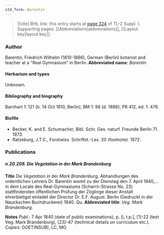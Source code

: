 ```yaml
---
std_form: Barentin
---
```


> [!cite] BHL link: this entry starts at [page 324](https://www.biodiversitylibrary.org/page/33265051) of TL-2 Suppl. I.
> Supporting pages: [[Abbreviations|abbreviations]], [[Layout key|layout key]].

### Author

Barentin, Friedrich Wilhelm (1810-1886), German (Berlin) botanist and teacher at a "Real Gymnasium" in Berlin. 
**Abbreviated name**: *Barentin*

#### Herbarium and types

Unknown.

#### Bibliography and biography

Barnhart 1: 121 (b. 14 Oct 1810, Berlin); BM 1: 98 (d. 1886); PR 412, ed. 1: 476.

#### Biofile

- Becker, K. and E. Schumacher, Bibl. Schr. Ges. naturf. Freunde Berlin 71. 1973.
- Ratzeburg, J.T.C., Forstwiss. Schriftst.-Lex. 20 (footnote). 1872.

### Publications

##### n.20.208. Die Vegetation in der Mark Brandenburg

**Title**
*Die Vegetation in der Mark Brandenburg*, Abhandlungen des ordentlichen Lehrers Dr. Barentin womit zu der Dienstag den 7. April 1840,... in dem Locale des Real-Gymnasiums (Scharrn-Strasse No. 23) stattfindenden öffentlichen Prüfung der Zöglinge dieser Anstalt ehrerbietigst einladet der Director Dr. E.F. August. Berlin (Gedruckt in der Nauckschen Buchdruckerei) 1840. Qu.
**Abbreviated title**: *Veg. Mark Brandenburg*.

**Notes**
*Publ*.: 7 Apr 1840 (date of public examinations), p. \[i, t.p.\], \[1\]-22 (text Veg. Mark Brandenburg), \[23\]-47 (technical details on curriculum etc.). *Copies*: GOET(NSUB), LC, MO.

